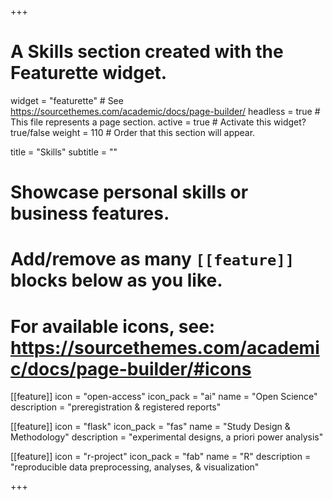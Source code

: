 +++
# A Skills section created with the Featurette widget.
widget = "featurette"  # See https://sourcethemes.com/academic/docs/page-builder/
headless = true  # This file represents a page section.
active = true  # Activate this widget? true/false
weight = 110  # Order that this section will appear.

title = "Skills"
subtitle = ""

# Showcase personal skills or business features.
# 
# Add/remove as many `[[feature]]` blocks below as you like.
# 
# For available icons, see: https://sourcethemes.com/academic/docs/page-builder/#icons

  
[[feature]]
  icon = "open-access"
  icon_pack = "ai"
  name = "Open Science"
  description = "preregistration & registered reports"


[[feature]]
  icon = "flask"
  icon_pack = "fas"
  name = "Study Design & Methodology"
  description = "experimental designs, a priori power analysis"

[[feature]]
  icon = "r-project"
  icon_pack = "fab"
  name = "R"
  description = "reproducible data preprocessing, analyses, & visualization"


+++
